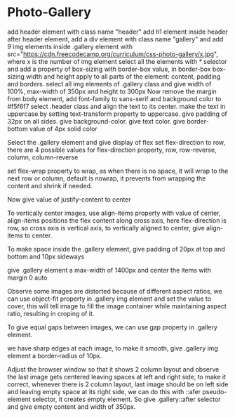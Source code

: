 # Photo-Gallery

add header element with class name "header"
add h1 element inside header
after header element, add a div element with class name "gallery"
and add 9 img elements inside .gallery element with src="https://cdn.freecodecamp.org/curriculum/css-photo-gallery/x.jpg", where x is the number of img element
select all the elements with * selector and add a property of box-sizing with border-box value, in border-box box-sizing width and height apply to all parts of the element: content, padding and borders.
select all img elements of .gallery class and give width of 100%, max-width of 350px and height to 300px
Now remove the margin from body element, add font-family to sans-serif and background color to #f5f6f7
select .header class and align the text to its center.
make the text in uppercase by setting text-transform property to uppercase.
give padding of 32px on all sides.
give background-color. 
give text color.
give border-bottom value of 4px solid color

Select the .gallery element and give display of flex
set flex-direction to row, there are 4 possible values for flex-direction property, row, row-reverse, column, column-reverse

set flex-wrap property to wrap, as when there is no space, it will wrap to the next row or column, default is nowrap, it prevents from wrapping the content and shrink if needed.

Now give value of justify-content to center

To vertically center images, use align-items property with value of center, align-items positions the flex content along cross axis, here flex-direction is row, so cross axis is vertical axis, to vertically aligned to center, give align-items to center.

To make space inside the .gallery element, give padding of 20px at top and bottom and 10px sideways

give .gallery element a max-width of 1400px
and center the items with margin 0 auto

Observe some images are distorted because of different aspect ratios, we can use object-fit property in .gallery img element and set the value to cover, this will tell image to fill the image container while maintaining aspect ratio, resulting in croping of it.

To give equal gaps between images, we can use gap property in .gallery element.

we have sharp edges at each image, to make it smooth, give .gallery img element a border-radius of 10px.

Adjust the browser window so that it shows 2 column layout and observe the last image gets centered leaving spaces at left and right side, to make it correct, whenever there is 2 column layout, last image should be on left side and leaving empty space at its right side, we can do this with ::afer pseudo-element selector, it creates empty element. So give .gallery::after selector and give empty content and width of 350px.